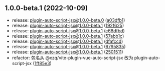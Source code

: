 ## 1.0.0-beta.1 (2022-10-09)

- release: plugin-auto-script-jsx@1.0.0-beta.0 ([a03dfb1](https://github.com/Mr-xzq/xzq-vite-plugins/commit/a03dfb1))
- release: plugin-auto-script-jsx@1.0.0-beta.1 ([192f625](https://github.com/Mr-xzq/xzq-vite-plugins/commit/192f625))
- release: plugin-auto-script-jsx@1.0.0-beta.1 ([c68dfbd](https://github.com/Mr-xzq/xzq-vite-plugins/commit/c68dfbd))
- release: plugin-auto-script-jsx@1.0.0-beta.1 ([57abb1c](https://github.com/Mr-xzq/xzq-vite-plugins/commit/57abb1c))
- release: plugin-auto-script-jsx@1.0.0-beta.1 ([dfafccd](https://github.com/Mr-xzq/xzq-vite-plugins/commit/dfafccd))
- release: plugin-auto-script-jsx@1.0.0-beta.1 ([6795835](https://github.com/Mr-xzq/xzq-vite-plugins/commit/6795835))
- release: plugin-auto-script-jsx@1.0.0-beta.1 ([2501511](https://github.com/Mr-xzq/xzq-vite-plugins/commit/2501511))
- refactor: 包名从 @xzq/vite-plugin-vue-auto-script-jsx 改为 plugin-auto-script-jsx ([1ff85e3](https://github.com/Mr-xzq/xzq-vite-plugins/commit/1ff85e3))
